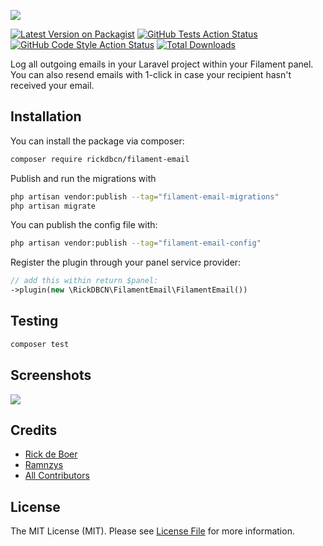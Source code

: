 ![](https://banners.beyondco.de/filament-email.png?theme=light&packageManager=composer+require&packageName=rickdbcn%2Ffilament-email&pattern=architect&style=style_1&description=Log+emails+in+your+Filament+project&md=1&showWatermark=0&fontSize=100px&images=https%3A%2F%2Flaravel.com%2Fimg%2Flogomark.min.svg)

[![Latest Version on Packagist](https://img.shields.io/packagist/v/rickdbcn/filament-email.svg?style=flat-square)](https://packagist.org/packages/rickdbcn/filament-email)
[![GitHub Tests Action Status](https://img.shields.io/github/actions/workflow/status/rickdbcn/filament-email/run-tests.yml?branch=main&label=tests&style=flat-square)](https://github.com/rickdbcn/filament-email/actions?query=workflow%3Arun-tests+branch%3Amain)
[![GitHub Code Style Action Status](https://img.shields.io/github/actions/workflow/status/rickdbcn/filament-email/fix-php-code-style-issues.yml?branch=main&label=code%20style&style=flat-square)](https://github.com/rickdbcn/filament-email/actions?query=workflow%3A"Fix+PHP+code+style+issues"+branch%3Amain)
[![Total Downloads](https://img.shields.io/packagist/dt/rickdbcn/filament-email.svg?style=flat-square)](https://packagist.org/packages/rickdbcn/filament-email)

Log all outgoing emails in your Laravel project within your Filament panel. You can also resend emails with 1-click in case your recipient hasn't received your email.
## Installation

You can install the package via composer:

```bash
composer require rickdbcn/filament-email
```

Publish and run the migrations with

```bash
php artisan vendor:publish --tag="filament-email-migrations"
php artisan migrate
```

You can publish the config file with:

```bash
php artisan vendor:publish --tag="filament-email-config"
```

Register the plugin through your panel service provider:
```php
// add this within return $panel:
->plugin(new \RickDBCN\FilamentEmail\FilamentEmail())
```


## Testing

```bash
composer test
```
## Screenshots
![](https://github.com/RickDBCN/filament-email/tree/main/screenshots/tableview.png)

## Credits

- [Rick de Boer](https://github.com/RickDBCN)
- [Ramnzys](https://github.com/ramnzys/filament-email-log)
- [All Contributors](../../contributors)

## License

The MIT License (MIT). Please see [License File](LICENSE.md) for more information.
